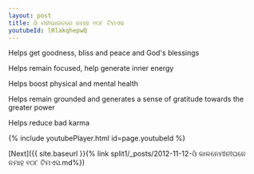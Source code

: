```yaml
---
layout: post
title: ଓଁ ମହୀଭାରତରେ ନମାହ ୧୦୮ ଟିମଏସ
youtubeId: lRlakqhepwQ
---
```

 
 
Helps get goodness, bliss and peace and God's blessings
 
Helps remain focused, help generate inner energy 
 
Helps boost physical and mental health 
 
Helps remain grounded and generates a sense of gratitude towards the greater power 
 
Helps reduce bad karma
 
 
 
 


{% include youtubePlayer.html id=page.youtubeId %}
 
[Next]({{ site.baseurl }}{% link  split1/_posts/2012-11-12-ଓଁ କାଳନେମୀନୀଘନେ ନମାହ ୧୦୮ ଟିମଏସ.md%})
 
